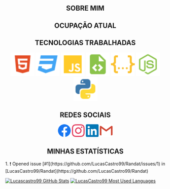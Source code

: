 <h2 align="center">SOBRE MIM</h2>

<h2 align="center">OCUPAÇÃO ATUAL</h2>

<h2 align="center">TECNOLOGIAS TRABALHADAS</h2>
<p align="center">
  <a href='https://en.wikipedia.org/wiki/HTML5'><img title='HTML' alt='HTML Icon' width='75' src='https://raw.githubusercontent.com/PKief/vscode-material-icon-theme/96b211be6f4eaf7d82990400c06d0e2787136a4d/icons/html.svg'></a>
  <a href='https://en.wikipedia.org/wiki/CSS'><img title='CSS' alt='CSS Icon' width='75' src='https://raw.githubusercontent.com/PKief/vscode-material-icon-theme/96b211be6f4eaf7d82990400c06d0e2787136a4d/icons/css.svg'></a>
  <a href='https://www.javascript.com/'><img title='JavaScript' alt='JavaScript Icon' width='75' src='https://raw.githubusercontent.com/PKief/vscode-material-icon-theme/96b211be6f4eaf7d82990400c06d0e2787136a4d/icons/javascript.svg'></a>
  <a href='https://www.xml.com/'><img title='XML' alt='XML Icon' width='75' src='https://raw.githubusercontent.com/PKief/vscode-material-icon-theme/96b211be6f4eaf7d82990400c06d0e2787136a4d/icons/xml.svg'></a>
  <a href='https://www.json.org/'><img title='JSON' alt='JSON Icon' width='75' src='https://raw.githubusercontent.com/PKief/vscode-material-icon-theme/96b211be6f4eaf7d82990400c06d0e2787136a4d/icons/json.svg'></a>
  <a href='https://nodejs.org/'><img title='NodeJS' alt='NodeJS Icon' width='75' src='https://raw.githubusercontent.com/PKief/vscode-material-icon-theme/96b211be6f4eaf7d82990400c06d0e2787136a4d/icons/nodejs.svg'></a>
  <a href='https://www.python.org/'><img title='Python' alt='Python Icon' width='75' src='https://raw.githubusercontent.com/PKief/vscode-material-icon-theme/96b211be6f4eaf7d82990400c06d0e2787136a4d/icons/python.svg'></a>
</p>

<h2 align="center">REDES SOCIAIS</h2>
<p align="center">
  <a href='https://www.facebook.com/lucascastro99/'><img title='Facebook' alt='Facebook Icon' width='40' src='https://raw.githubusercontent.com/LucasCastro99/LucasCastro99/95d89a80ea3eef593d26787f8579417dccc8bb11/images/icons/facebook.svg'></a>
  <a href='https://www.instagram.com/lucascastro.99/'><img title='Instagram' alt='Instagram Icon' width='40' src='https://raw.githubusercontent.com/LucasCastro99/LucasCastro99/95d89a80ea3eef593d26787f8579417dccc8bb11/images/icons/instagram.svg'></a>
  <a href='https://www.linkedin.com/in/lucascastro99/'><img title='LinkedIn' alt='LinkedIn Icon' width='40' src='https://raw.githubusercontent.com/LucasCastro99/LucasCastro99/95d89a80ea3eef593d26787f8579417dccc8bb11/images/icons/linkedin.svg'></a>
  <a href='https:mailto:lucasacastro99@gmail.com'><img title='Email' alt='Email Icon' width='40' src='https://raw.githubusercontent.com/LucasCastro99/LucasCastro99/95d89a80ea3eef593d26787f8579417dccc8bb11/images/icons/gmail.svg'></a>
</p>

<h2 align="center">MINHAS ESTATÍSTICAS</h2>
<!--START_SECTION:activity-->
1. ❗️ Opened issue [#1](https://github.com/LucasCastro99/Randat/issues/1) in [LucasCastro99/Randat](https://github.com/LucasCastro99/Randat)
<!--END_SECTION:activity-->

[![Lucascastro99 GitHub Stats](https://github-readme-stats.vercel.app/api?username=LucasCastro99&count_private=true&show_icons=true&theme=chartreuse-dark)](https://github.com/anuraghazra/github-readme-stats)
[![LucasCastro99 Most Used Languages](https://github-readme-stats.vercel.app/api/top-langs/?username=LucasCastro99)](https://github.com/anuraghazra/github-readme-stats)
